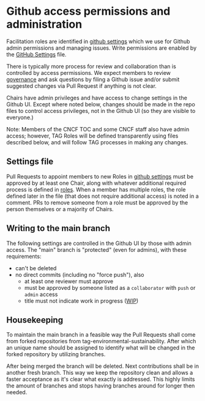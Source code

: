 # Github access permissions and administration

Facilitation roles are identified in [github settings](/.github/settings.yml)
which we use for Github admin permissions and managing issues. Write permissions
are enabled by the [GitHub Settings](/.github/settings.yml) file.

There is typically more process for review and collaboration than is controlled
by access permissions. We expect members to review [governance](/governance)
and ask questions by filing a Github issue and/or submit suggested changes via
Pull Request if anything is not clear.

Chairs have admin privileges and have access to change settings in the Github
UI. Except where noted below, changes should be made in the repo files to
control access privileges, not in the Github UI (so they are visible to
everyone.)

Note: Members of the CNCF TOC and some CNCF staff also have admin access;
however, TAG Roles will be defined transparently using files described below,
and will follow TAG processes in making any changes.

## Settings file

Pull Requests to appoint members to new Roles in
[github settings](/.github/settings.yml) must be approved by at least one Chair,
along with whatever additional required process is defined in
[roles](roles.md). When a member has multiple roles, the role defined later in
the file (that does not require additional access) is noted in a comment. PRs to
remove someone from a role must be approved by the person themselves or a
majority of Chairs.

## Writing to the main branch

The following settings are controlled in the Github UI by those with admin
access. The "main" branch is "protected" (even for admins), with these
requirements:

- can't be deleted
- no direct commits (including no "force push"), also
  - at least one reviewer must approve
  - must be approved by someone listed as a `collaborator` with
    `push` or `admin` access
  - title must not indicate work in
    progress ([WIP](https://github.com/apps/wip))

## Housekeeping

To maintain the main branch in a feasible way the Pull Requests shall come
from forked repositories from tag-environmental-sustainability. After which an unique name
should be assigned to identify what will be changed in the forked
repository by utilizing branches.

After being merged the branch will be deleted.
Next contributions shall be in another fresh branch.
This way we keep the repository clean and allows a faster acceptance as
it's clear what exactly is addressed. This highly limits the amount of
branches and stops having branches around for longer then needed.